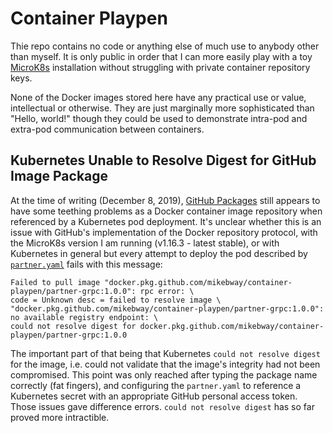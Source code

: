# Container Playpen

Thie repo contains no code or anything else of much use to anybody other than myself. It is only public
in order that I can more easily play with a toy [MicroK8s](https://microk8s.io/) installation without
struggling with private container repository keys.

None of the Docker images stored here have any practical use or value, intellectual or otherwise. They
are just marginally more sophisticated than "Hello, world!" though they could be used to demonstrate intra-pod
and extra-pod communication between containers.

## Kubernetes Unable to Resolve Digest for GitHub Image Package

At the time of writing (December 8, 2019), [GitHub Packages](https://github.com/features/packages) still appears
to have some teething problems as a Docker container image repository when referenced by a Kubernetes pod deployment.
It's unclear whether this is an issue with GitHub's implementation of the Docker repository protocol, with the
MicroK8s version I am running (v1.16.3 - latest stable), or with Kubernetes in general but every attempt to
deploy the pod described by [`partner.yaml`](partner.yaml) fails with this message:

```text
Failed to pull image "docker.pkg.github.com/mikebway/container-playpen/partner-grpc:1.0.0": rpc error: \
code = Unknown desc = failed to resolve image \
"docker.pkg.github.com/mikebway/container-playpen/partner-grpc:1.0.0": no available registry endpoint: \
could not resolve digest for docker.pkg.github.com/mikebway/container-playpen/partner-grpc:1.0.0
```

The important part of that being that Kubernetes `could not resolve digest` for the image, i.e. could not validate
that the image's integrity had not been compromised. This point was only reached after typing the package name
correctly (fat fingers), and configuring the `partner.yaml` to reference a Kubernetes secret with an appropriate
GitHub personal access token. Those issues gave difference errors. `could not resolve digest` has so far proved
more intractible.
